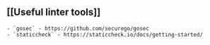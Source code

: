 ## [[Useful linter tools]]

	- `gosec` - https://github.com/securego/gosec
	- `staticcheck` - https://staticcheck.io/docs/getting-started/